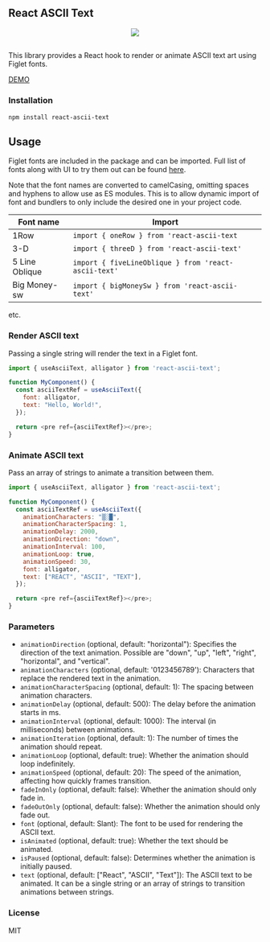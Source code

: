 ## React ASCII Text

<div align="center">
  <img src='https://samuelweckstrom-github.s3.eu-central-1.amazonaws.com/react-ascii-text.gif' />
</div>

##

This library provides a React hook to render or animate ASCII text art using Figlet fonts.

[DEMO](https://codesandbox.io/s/intelligent-noyce-sxslz2?file=/src/App.js)

### Installation

```
npm install react-ascii-text
``````

## Usage

Figlet fonts are included in the package and can be imported. Full list of fonts along with UI to try them out can be found [here](https://patorjk.com/software/taag/#p=display&f=Graffiti&t=Type%20Something%20).

Note that the font names are converted to camelCasing, omitting spaces and hyphens to allow use as ES modules. This is to allow dynamic import of font and bundlers to only include the desired one in your project code.

| Font name| Import|
| ------------- | ------------- |
|1Row|`import { oneRow } from 'react-ascii-text`|
|3-D|`import { threeD } from 'react-ascii-text'`|
|5 Line Oblique|`import { fiveLineOblique } from 'react-ascii-text'`|
|Big Money-sw|`import { bigMoneySw } from 'react-ascii-text'`|
etc.

### Render ASCII text

Passing a single string will render the text in a Figlet font.

```javascript
import { useAsciiText, alligator } from 'react-ascii-text';

function MyComponent() {
  const asciiTextRef = useAsciiText({
    font: alligator,
    text: "Hello, World!",
  });

  return <pre ref={asciiTextRef}></pre>;
}
``````

### Animate ASCII text

Pass an array of strings to animate a transition between them.

```javascript
import { useAsciiText, alligator } from 'react-ascii-text';

function MyComponent() {
  const asciiTextRef = useAsciiText({
    animationCharacters: "▒░█",
    animationCharacterSpacing: 1,
    animationDelay: 2000,
    animationDirection: "down",
    animationInterval: 100,
    animationLoop: true,
    animationSpeed: 30,
    font: alligator,
    text: ["REACT", "ASCII", "TEXT"],
  });

  return <pre ref={asciiTextRef}></pre>;
}
``````

### Parameters

- `animationDirection` (optional, default: "horizontal"): Specifies the direction of the text animation. Possible are "down", "up", "left", "right", "horizontal", and "vertical".
- `animationCharacters` (optional, default: '0123456789'): Characters that replace the rendered text in the animation.
- `animationCharacterSpacing` (optional, default: 1): The spacing between animation characters.
- `animationDelay` (optional, default: 500): The delay before the animation starts in ms.
- `animationInterval` (optional, default: 1000): The interval (in milliseconds) between animations.
- `animationIteration` (optional, default: 1): The number of times the animation should repeat.
- `animationLoop` (optional, default: true): Whether the animation should loop indefinitely.
- `animationSpeed` (optional, default: 20): The speed of the animation, affecting how quickly frames transition.
- `fadeInOnly` (optional, default: false): Whether the animation should only fade in.
- `fadeOutOnly` (optional, default: false): Whether the animation should only fade out.
- `font` (optional, default: Slant): The font to be used for rendering the ASCII text.
- `isAnimated` (optional, default: true): Whether the text should be animated.
- `isPaused` (optional, default: false): Determines whether the animation is initially paused.
- `text` (optional, default: ["React", "ASCII", "Text"]): The ASCII text to be animated. It can be a single string or an array of strings to transition animations between strings.

### License

MIT
